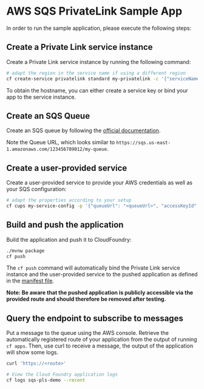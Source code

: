 # AWS SQS PrivateLink Sample App

In order to run the sample application, please execute the following steps:

## Create a Private Link service instance

Create a Private Link service instance by running the following command:

```bash 
# adapt the region in the service name if using a different region
cf create-service privatelink standard my-privatelink -c '{"serviceName": "com.amazonaws.eu-central-1.sqs"}'
```

To obtain the hostname, you can either create a service key or bind your app to the service instance.

## Create an SQS Queue

Create an SQS queue by following the [official documentation](https://docs.aws.amazon.com/AWSSimpleQueueService/latest/SQSDeveloperGuide/sqs-configure-create-queue.html).

Note the Queue URL, which looks similar to `https://sqs.us-east-1.amazonaws.com/123456789012/my-queue`.

## Create a user-provided service

Create a user-provided service to provide your AWS credentials as well as your SQS configuration:

```bash 
# adapt the properties according to your setup
cf cups my-service-config -p '{"queueUrl": "<queueUrl>", "accessKeyId": "<accessKeyId>", "secretAccessKey": "<secretAccessKey>", "region": "<awsRegion>"}'
```

## Build and push the application

Build the application and push it to CloudFoundry:

```bash
./mvnw package
cf push
```

The `cf push` command will automatically bind the Private Link service instance and the user-provided service to the pushed application
as defined in the [manifest file](manifest.yml).

**Note: Be aware that the pushed application is publicly accessible via the provided route and should therefore be removed after testing.**

## Query the endpoint to subscribe to messages

Put a message to the queue using the AWS console. Retrieve the automatically registered route of your application from the output of running `cf apps`.
Then, use curl to receive a message, the output of the application will show some logs.

```bash
curl 'https://<route>'

# View the Cloud Foundry application logs
cf logs sqs-pls-demo --recent
```
